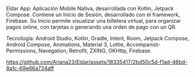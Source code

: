 Eldar App:
Aplicación Mobile Nativa, desarrollada con Kotlin, Jetpack Compose.
Contiene un Inicio de Sesión, desarrollado con el framework, Firebase.
Su Inicio permite visualizar una billetera virtual, para organizar pagos online, con tarjetas o generando una orden de pago con un QR.

Tecnología:
    Android Studio,
    Kotlin,
    Gradle,
    Intent,
    Room,
    Jetpack Compose,
    Android Compose,
    Animations,
    Material 3,
    Lottie,
    Accompanist-Permissions,
    Navegation,
    Retrofit,
    ZXING,
    OKHttp,
    Firebase.


https://github.com/Ariana23/Eldar/assets/18335417/2bd50c5d-f1ad-46bd-8a1c-69e66a734aff

